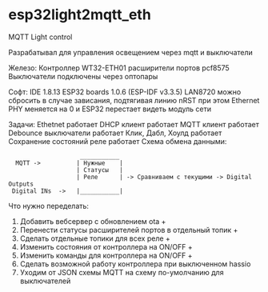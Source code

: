 # esp32light2mqtt_eth
MQTT Light control

Разрабатывал для управления освещением через mqtt и выключатели
   
   Железо:
   Контроллер WT32-ETH01
   расширители портов pcf8575
   Выключатели подключены через оптопары
   
   Софт:
   IDE 1.8.13
   ESP32 boards 1.0.6 (ESP-IDF v3.3.5)
   LAN8720 можно сбросить в случае зависания, подтягивая линию nRST
   при этом Ethernet PHY меняется на 0 и ESP32 перестает видеть модуль сети
   
   Задачи:
   Ethetnet работает
   DHCP клиент работает
   MQTT клиент работает
   Debounce выключатели работает
   Клик, Дабл, Хоулд работает
   Сохранение состояний реле работает
    Схема обмена данными:
    
                        ___________
      MQTT ->          | Нужные    |
                       | Статусы   |
                       | Реле      | -> Сравниваем с текущими -> Digital Outputs
     Digital INs  ->   |___________|
     
     
Что нужно переделать:
1. Добавить вебсервер с обновлением ota +
2. Перенести статусы расширителей портов в отдельный топик +
3. Сделать отдельные топики для всех реле +
4. Изменить состояния от контроллера на ON/OFF +
5. Изменить команды для контроллера на ON/OFF +
6. Сделать возможной работу контроллера при выключенном hassio
7. Уходим от JSON схемы MQTT на схему по-умолчанию для выключателей
